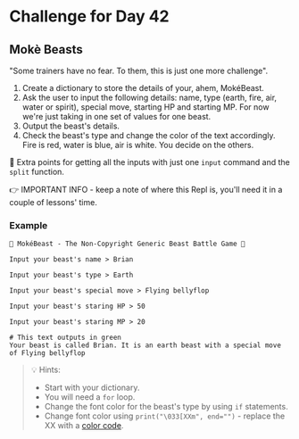 # Challenge for Day 42

## Mokè Beasts

"Some trainers have no fear. To them, this is just one more challenge".

1. Create a dictionary to store the details of your, ahem, MokéBeast.
2. Ask the user to input the following details: name, type (earth, fire, air, water or spirit), special move, starting HP and starting MP. For now we're just taking in one set of values for one beast.
3. Output the beast's details.
4. Check the beast's type and change the color of the text accordingly. Fire is red, water is blue, air is white. You decide on the others.

🥳 Extra points for getting all the inputs with just one `input` command and the `split` function.

👉 IMPORTANT INFO - keep a note of where this Repl is, you'll need it in a couple of lessons' time.

### Example

```text
👾 MokéBeast - The Non-Copyright Generic Beast Battle Game 👾

Input your beast's name > Brian

Input your beast's type > Earth

Input your beast's special move > Flying bellyflop

Input your beast's staring HP > 50

Input your beast's staring MP > 20

# This text outputs in green
Your beast is called Brian. It is an earth beast with a special move of Flying bellyflop
```

> 💡 Hints:
> - Start with your dictionary.
> - You will need a `for` loop.
> - Change the font color for the beast's type by using `if` statements.
> - Change font color using `print("\033[XXm", end="")` - replace the XX with a [color code](https://ozzmaker.com/add-colour-to-text-in-python/).